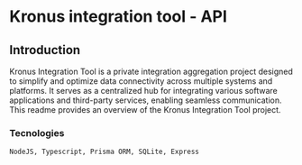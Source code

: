 # Kronus integration tool - API

## Introduction

Kronus Integration Tool is a private integration aggregation project designed to simplify and optimize data connectivity across multiple systems and platforms. It serves as a centralized hub for integrating various software applications and third-party services, enabling seamless communication. This readme provides an overview of the Kronus Integration Tool project.

### Tecnologies

```
NodeJS, Typescript, Prisma ORM, SQLite, Express
```
